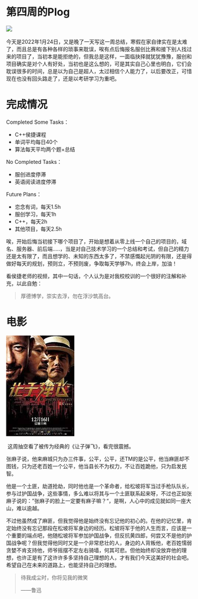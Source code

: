 # 第四周的Plog

![](Source/04/preface.png)

​		今天是2022年1月24日，又是晚了一天写这一周总结，寒假在家自律实在是太难了，而且总是有各种各样的琐事来耽误，唉有点后悔报名服创比赛和接下别人找过来的项目了，当初本是能拒绝的，但我总是这样，一面临抉择就犹犹豫豫，服创和项目确实是对个人有好处，当初也是这么想的，可是其实自己心里也明白，它们会耽误很多的时间，总是以为自己是超人，太过相信个人能力了，以后要改正，可惜现在也没有回头路走了，还是以考研学习为重吧。



# 完成情况

Completed Some Tasks：

- C++侯捷课程
- 单词平均每日40个
- 算法每天平均两个题+总结

No Completed Tasks：

- 服创进度停滞
- 英语阅读进度停滞

Future Plans：

- 恋念有词，每天1.5h
- 服创学习，每天1h
- C++，每天2h
- 其他项目，每天2.5h

​		唉，开始后悔当初接下哪个项目了，开始是想着从零上线一个自己的项目的，域名、服务器、前后端.....，当是对自己技术学习的一个总结和考试，但自己的精力还是太有限了，而且想学的、未知的东西太多了，不禁感慨起光阴的有限，还是得做好每天的规划，预则立，不预则废，争取每天学够7h，终会上岸，加油！

​		看侯捷老师的视频，其中一句话，个人认为是对我校校训的一个很好的注解和补充，以此自勉：

> 厚德博学，崇实去浮，勿在浮沙筑高台。



# 电影

![](Source/04/movie.png)

​		这周抽空看了被传为经典的《让子弹飞》，看完很震撼。

​		张麻子说，他来麻城只为办三件事，公平，公平，还TM的是公平，他当麻匪却不图钱，只为还老百姓一个公平，他当县长不为权力，不让百姓跪他，只为启发民智。

​		他是一个土匪，劫道抢劫，同时他也是一个革命者，给松坡将军当过手枪队队长，参与过护国战争，这些事情，多么难以将其与一个土匪联系起来呀，不过也正如张麻子说的：”张麻子的脸上一定要有麻子嘛？“，是啊，人心中的成见就如同一座大山，难以逾越。

​		不过他虽然成了麻匪，但我觉得他是始终没有忘记他的初心的。在他的记忆里，肯定始终没有忘记那段在松坡将军身边的经历。松坡将军于他的人生而言，应该是一个重要的端点吧，他随松坡将军参加护国战争，但反抗黄四郎，何尝又不是他的护国战争呢？但我觉得他同时又是一个非常悲壮的人，身边的人背叛他，老百姓懦弱贪婪不肯支持他，师爷摇摆不定左右骑墙，何其可悲。
​       但他始终却没放弃他的理想，也许正是有了这许许多多坚持自己理想的人，才有我们今天这美好的社会吧。希望自己在未来的道路上，也能坚持自己的理想。

>  待我成尘时，你将见我的微笑
>
>  ——鲁迅
